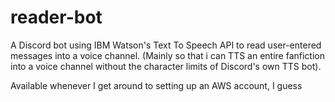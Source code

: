 # reader-bot
A Discord bot using IBM Watson's Text To Speech API to read user-entered messages into a voice channel. 
(Mainly so that i can TTS an entire fanfiction into a voice channel without the character limits of Discord's own TTS bot).

Available whenever I get around to setting up an AWS account, I guess
